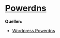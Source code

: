 # [Powerdns](../pdns)

**Quellen:**

* [Wordpress Powerdns](https://n40lab.wordpress.com/category/powerdns/)